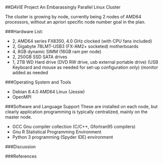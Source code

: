 
##*DAVIE* Project
An Embarassingly Parallel Linux Cluster

The cluster is growing by node, currently being 2 nodes of AMD64 processors, without an apriori specific node number goal in the plan.

###Hardware List:

  - 2, AMD64 series FX8350, 4.0 GHz clocked (with CPU fans included)
  - 2, Gigabyte 78LMT-USB3 (FX-AM2+ socketed) motherboards
  - 4, 8GB dynamic SIMM (16GB ram per node)
  - 2, 250GB SSD SATA drives
  - 1, 2TB WD Hard drive
  (DVD RW drive, usb external portable drive)
  (USB Keyboard and mouse as needed for set-up configuration only)
  (monitor added as needed 

###Operating System and Tools

  -  Debian 8.4.0 AMD64 Linux (Jessie)
  -  OpenMPI

###Software and Language Support
These are installed on each node, but clearly application programming is typically centralized, mainly on the master node.

  -  GCC Gnu compiler collection
     (C/C++, Gfortran95 compilers)
  -  Gnu R Statistical Programming Environment
  -  Python 3 programming (Spyder IDE) environment 

###Discussion
  
  
  
###References
  
  
